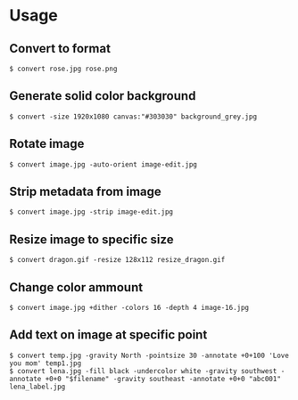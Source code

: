 # Usage

## Convert to format
```shell
$ convert rose.jpg rose.png
```

## Generate solid color background
```shell
$ convert -size 1920x1080 canvas:"#303030" background_grey.jpg
```

## Rotate image
```shell
$ convert image.jpg -auto-orient image-edit.jpg
```

## Strip metadata from image
```shell
$ convert image.jpg -strip image-edit.jpg
```

## Resize image to specific size
```shell
$ convert dragon.gif -resize 128x112 resize_dragon.gif
```

## Change color ammount
```shell
$ convert image.jpg +dither -colors 16 -depth 4 image-16.jpg
```

## Add text on image at specific point
```shell
$ convert temp.jpg -gravity North -pointsize 30 -annotate +0+100 'Love you mom' temp1.jpg
$ convert lena.jpg -fill black -undercolor white -gravity southwest -annotate +0+0 "$filename" -gravity southeast -annotate +0+0 "abc001" lena_label.jpg
```
